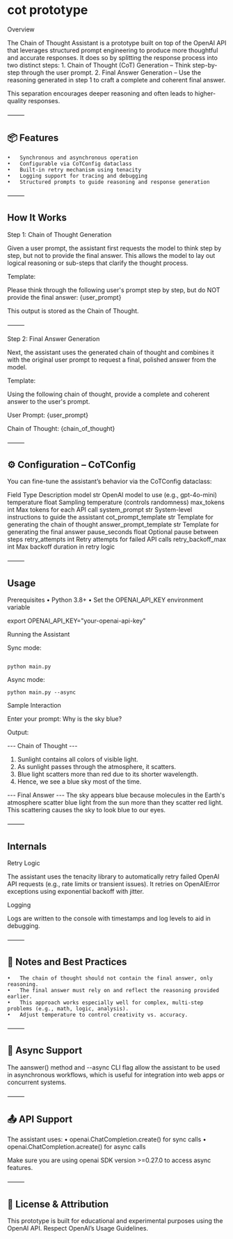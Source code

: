 
# cot prototype 

Overview

The Chain of Thought Assistant is a prototype built on top of the OpenAI API that leverages structured prompt engineering to produce more thoughtful and accurate responses. It does so by splitting the response process into two distinct steps:
	1.	Chain of Thought (CoT) Generation – Think step-by-step through the user prompt.
	2.	Final Answer Generation – Use the reasoning generated in step 1 to craft a complete and coherent final answer.

This separation encourages deeper reasoning and often leads to higher-quality responses.

⸻
## 📦 Features
	•	Synchronous and asynchronous operation
	•	Configurable via CoTConfig dataclass
	•	Built-in retry mechanism using tenacity
	•	Logging support for tracing and debugging
	•	Structured prompts to guide reasoning and response generation

⸻

## How It Works

Step 1: Chain of Thought Generation

Given a user prompt, the assistant first requests the model to think step by step, but not to provide the final answer. This allows the model to lay out logical reasoning or sub-steps that clarify the thought process.

Template:

Please think through the following user's prompt step by step, but do NOT provide the final answer:
{user_prompt}

This output is stored as the Chain of Thought.

⸻

Step 2: Final Answer Generation

Next, the assistant uses the generated chain of thought and combines it with the original user prompt to request a final, polished answer from the model.

Template:

Using the following chain of thought, provide a complete and coherent answer to the user's prompt.

User Prompt: {user_prompt}

Chain of Thought:
{chain_of_thought}


⸻

## ⚙️ Configuration – CoTConfig

You can fine-tune the assistant’s behavior via the CoTConfig dataclass:

Field	Type	Description
model	str	OpenAI model to use (e.g., gpt-4o-mini)
temperature	float	Sampling temperature (controls randomness)
max_tokens	int	Max tokens for each API call
system_prompt	str	System-level instructions to guide the assistant
cot_prompt_template	str	Template for generating the chain of thought
answer_prompt_template	str	Template for generating the final answer
pause_seconds	float	Optional pause between steps
retry_attempts	int	Retry attempts for failed API calls
retry_backoff_max	int	Max backoff duration in retry logic


⸻

## Usage

Prerequisites
	•	Python 3.8+
	•	Set the OPENAI_API_KEY environment variable

export OPENAI_API_KEY="your-openai-api-key"

Running the Assistant

Sync mode:
```shell

python main.py
```
Async mode:

```shell
python main.py --async
```
Sample Interaction

Enter your prompt: Why is the sky blue?

Output:

--- Chain of Thought ---
1. Sunlight contains all colors of visible light.
2. As sunlight passes through the atmosphere, it scatters.
3. Blue light scatters more than red due to its shorter wavelength.
4. Hence, we see a blue sky most of the time.

--- Final Answer ---
The sky appears blue because molecules in the Earth's atmosphere scatter blue light from the sun more than they scatter red light. This scattering causes the sky to look blue to our eyes.


⸻

## Internals

Retry Logic

The assistant uses the tenacity library to automatically retry failed OpenAI API requests (e.g., rate limits or transient issues). It retries on OpenAIError exceptions using exponential backoff with jitter.

Logging

Logs are written to the console with timestamps and log levels to aid in debugging.

⸻

## 📘 Notes and Best Practices
	•	The chain of thought should not contain the final answer, only reasoning.
	•	The final answer must rely on and reflect the reasoning provided earlier.
	•	This approach works especially well for complex, multi-step problems (e.g., math, logic, analysis).
	•	Adjust temperature to control creativity vs. accuracy.

⸻

## 🔄 Async Support

The aanswer() method and --async CLI flag allow the assistant to be used in asynchronous workflows, which is useful for integration into web apps or concurrent systems.

⸻

## 📤 API Support

The assistant uses:
	•	openai.ChatCompletion.create() for sync calls
	•	openai.ChatCompletion.acreate() for async calls

Make sure you are using openai SDK version >=0.27.0 to access async features.

⸻

## 📎 License & Attribution

This prototype is built for educational and experimental purposes using the OpenAI API. Respect OpenAI’s Usage Guidelines.

